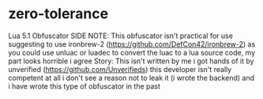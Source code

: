# zero-tolerance
Lua 5.1 Obfuscator
SIDE NOTE: This obfuscator isn't practical for use suggesting to use ironbrew-2 (https://github.com/DefCon42/ironbrew-2) as you could use unluac or luadec to convert the luac to a lua source code, my part looks horrible i agree
Story: This isn't written by me i got hands of it by unverified (https://github.com/Unverifieds) this developer isn't really competent at all i don't see a reason not to leak it (i wrote the backend) and i have wrote this type of obfuscator in the past